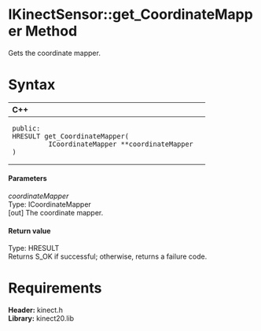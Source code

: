IKinectSensor::get\_CoordinateMapper Method  
===========================================  

Gets the coordinate mapper. <span id="syntaxSection"></span>

Syntax  
======  

<table>
<colgroup>
<col width="100%" />
</colgroup>
<thead>
<tr class="header">
<th align="left">C++</th>
</tr>
</thead>
<tbody>
<tr class="odd">
<td align="left"><pre><code>public:  
HRESULT get_CoordinateMapper(  
         ICoordinateMapper **coordinateMapper  
)</code></pre></td>
</tr>
</tbody>
</table>

<span id="ID4EG"></span>
#### Parameters  

*coordinateMapper*    
Type: ICoordinateMapper  
[out] The coordinate mapper.  

<span id="ID4EP"></span>
#### Return value  

Type: HRESULT  
Returns S\_OK if successful; otherwise, returns a failure code.  

<span id="requirements"></span>

Requirements  
============  

**Header:** kinect.h  
**Library:** kinect20.lib  



<!--Please do not edit the data in the comment block below.-->
<!--
TOCTitle : get_CoordinateMapper Method
RLTitle : IKinectSensor::get_CoordinateMapper Method
KeywordK : get_CoordinateMapper method
KeywordK : IKinectSensor::get_CoordinateMapper method
KeywordF : IKinectSensor::get_CoordinateMapper
KeywordF : get_CoordinateMapper
KeywordF : Microsoft.Kinect.kinect.IKinectSensor.get_CoordinateMapper(ICoordinateMapper@)
KeywordA : M:Microsoft.Kinect.kinect.IKinectSensor.get_CoordinateMapper(ICoordinateMapper@)
AssetID : M:Microsoft.Kinect.kinect.IKinectSensor.get_CoordinateMapper(ICoordinateMapper@)
Locale : en-us
CommunityContent : 1
APIType : Managed
APILocation : 
APIName : Microsoft.Kinect.kinect.IKinectSensor::get_CoordinateMapper
TargetOS : Windows
TopicType : kbSyntax
DevLang : C++
DocSet : K4Wv2
ProjType : K4Wv2Proj
Technology : Kinect for Windows
Product : Kinect for Windows SDK v2
productversion : 20
-->
